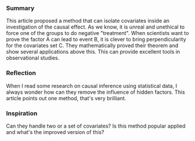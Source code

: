 ### Summary
This article proposed a method that can isolate covariates inside an investigation of the causal effect. As we know, it is unreal and unethical to force one of the groups to do negative "treatment". When scientists want to prove the factor A can lead to event B, it is clever to bring perpendicularity for the covariates set C. They mathematically proved their theorem and show several applications above this. This can provide excellent tools in observational studies.

### Reflection
When I read some research on causal inference using statistical data, I always wonder how can they remove the influence of hidden factors. This article points out one method, that's very brilliant.

### Inspiration
Can they handle two or a set of covariates?
Is this method popular applied and what's the improved version of this?
